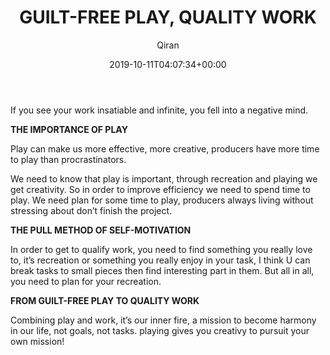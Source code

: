 ﻿---
title: GUILT-FREE PLAY, QUALITY WORK
author: Qiran
type: post
date: 2019-10-11T04:07:34+00:00
aliases: ["/guilt-free-play-quality-work/"]
tags:
  - The Now Habit

---
If you see your work insatiable and infinite, you fell into a negative mind.

**THE IMPORTANCE OF PLAY**

Play can make us more effective, more creative, producers have more time to play than procrastinators.

We need to know that play is important, through recreation and playing we get creativity. So in order to improve efficiency we need to spend time to play. We need plan for some time to play, producers always living without stressing about don&#8217;t finish the project.

**THE PULL METHOD OF SELF-MOTIVATION**

In order to get to qualify work, you need to find something you really love to, it&#8217;s recreation or something you really enjoy in your task, I think U can break tasks to small pieces then find interesting part in them. But all in all, you need to plan for your recreation.

**FROM GUILT-FREE PLAY TO QUALITY WORK**

Combining play and work, it&#8217;s our inner fire, a mission to become harmony in our life, not goals, not tasks. playing gives you creativy to pursuit your own mission!
